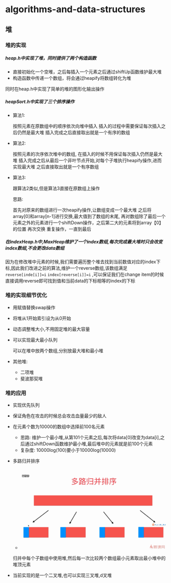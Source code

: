 # algorithms-and-data-structures
<!--TOC-->

## 堆

### 堆的实现

##### heap.h中实现了堆，同时提供了两个构造函数

- 直接初始化一个空堆，之后每插入一个元素之后通过shiftUp函数维护最大堆
- 构造函数中传递一个数组，将会通过heapify将数组转化为堆

同时在heap.h中实现了简单的堆的图形化输出操作

##### heapSort.h中实现了三个排序操作

- 算法1:

  按照元素在原数组中的顺序依次向堆中插入
  插入的过程中需要保证每次插入之后仍然是最大堆
  插入完成之后直接取出就是一个有序的数组

- 算法2:

  按照元素的次序依次堆中的数组,
  在插入的时候不用保证每次插入仍然是最大堆
  插入完成之后从最后一个非叶节点开始,对每个子堆执行heapify操作,进而实现最大堆
  之后直接取出就是一个有序数组

- 算法3:

  跟算法2类似,但是算法3直接在原数组上操作

  思路:

  首先对原来的数组进行一次heapify操作,让数组变成一个最大堆
  之后将array[0]和array[n-1]进行交换,最大值到了数组的末尾,
  再对数组除了最后一个元素之外的元素进行一个shiftDown操作，之后第二大的元素将到array【0】的位置
  再次交换
  重复操作，一直到最后

##### 在indexHeap.h中,MaxHeap维护了一个index数组,每次完成最大堆时只会改变index数组,不会更改data数组

因为在修改堆中元素的时候,我们需要遍历整个堆去找到当前数值对应的index下标,因此我们改进之前的算法,维护一个reverse数组,该数组满足 `reverse[inde[i]]=i` `index[reverse[i]]=i` ,可以保证我们在change item的时候直接调用reverse即可找到值和当前data的下标相等的index的下标

### 堆的实现细节优化

- 用赋值替换swap操作

- 将堆从1开始索引设为从0开始

- 动态调整堆大小,不用固定堆的最大容量

- 可以实现最大最小队列

  可以在堆中放两个数组,分别放最大堆和最小堆

- 其他堆:

  - 二项堆
  - 斐波那契堆

### 堆的应用

- 实现优先队列

- 保证角色在攻击的时候总会攻击血量最少的敌人

- 在元素个数为10000的数组中选择前100名元素

  - 思路: 维护一个最小堆,从第101个元素之后,每次将data[0]改变为data[i],之后通过shiftDown函数维护最小堆,最后堆中的元素就是前100个元素
  - 复杂度: 10000log(100)要小于10000log(10000)

- 多路归并排序

  - ![多路归并](多路归并排序.png)

  归并中每个子数组中使用堆,然后每一次比较两个数组最小元素取出最小堆中的堆顶元素

- 当前实现的是一个二叉堆,也可以实现三叉堆,d叉堆